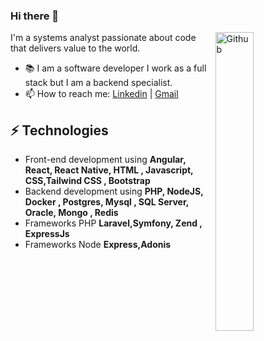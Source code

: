### Hi there 👋

<img width="35%" align="right" alt="Github" src="https://user-images.githubusercontent.com/48678280/88862734-4903af80-d201-11ea-968b-9c939d88a37c.gif" />

I'm a systems analyst passionate about code that delivers value to the world.

- 📚 I am a software developer I work as a full stack but I am a backend specialist.
- 📫 How to reach me: [Linkedin](https://www.linkedin.com/in/wilson-lucena-67450986) | [Gmail](mailto:wilsonllucena@gmail.com)


## ⚡ Technologies 
- Front-end development using **Angular, React, React Native, HTML  , Javascript, CSS,Tailwind CSS , Bootstrap**
- Backend development using **PHP, NodeJS, Docker , Postgres, Mysql , SQL Server, Oracle, Mongo , Redis**
- Frameworks PHP **Laravel,Symfony, Zend , ExpressJs**
- Frameworks Node **Express,Adonis**



 
